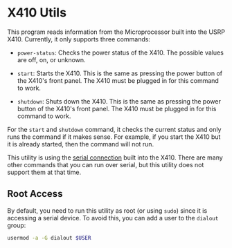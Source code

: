 # X410 Utils

This program reads information from the Microprocessor built into the USRP X410. Currently, it only supports three commands:

- `power-status`: Checks the power status of the X410. The possible values are off, on, or unknown.

- `start`: Starts the X410. This is the same as pressing the power button of the X410's front panel. The X410 must be plugged in for this command to work.

- `shutdown`: Shuts down the X410. This is the same as pressing the power button of the X410's front panel. The X410 must be plugged in for this command to work.

For the `start` and `shutdown` command, it checks the current status and only runs the command if it makes sense. For example, if you start the X410 but it is already started, then the command will not run.

This utility is using the [serial connection](https://files.ettus.com/manual/page_usrp_x4xx.html#x4xx_getting_started_serial) built into the X410. There are many other commands that you can run over serial, but this utility does not support them at that time.

## Root Access

By default, you need to run this utility as root (or using `sudo`) since it is accessing a serial device. To avoid this, you can add a user to the `dialout` group:

```bash
usermod -a -G dialout $USER
```
